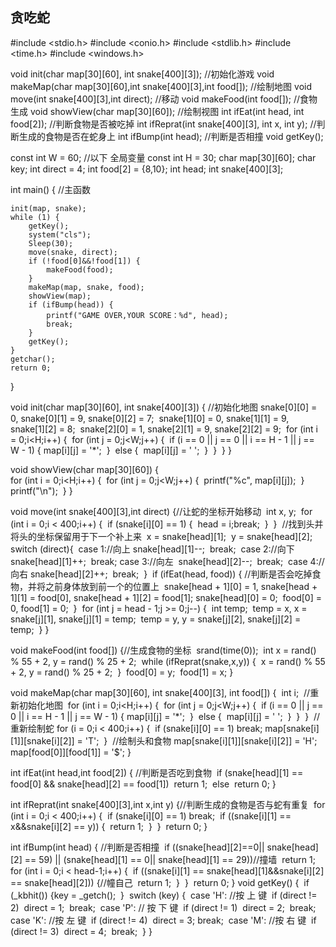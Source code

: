 ##  贪吃蛇

#include <stdio.h>
#include <conio.h>
#include <stdlib.h>
#include <time.h>
#include <windows.h>

void init(char map[30][60], int snake[400][3]);  //初始化游戏 
void makeMap(char map[30][60],int snake[400][3],int food[]);  //绘制地图 
void move(int snake[400][3],int direct);  //移动 
void makeFood(int food[]);   //食物生成 
void showView(char map[30][60]);   //绘制视图 
int ifEat(int head, int food[2]);  //判断食物是否被吃掉 
int ifReprat(int snake[400][3], int x, int y); //判断生成的食物是否在蛇身上 
int ifBump(int head);  //判断是否相撞 
void getKey();

const int W = 60;  //以下 全局变量 
const int H  = 30;
char map[30][60];
char key;
int direct = 4;
int food[2] = {8,10};
int head;
int snake[400][3];


int main() {                    //主函数

	init(map, snake);
	while (1) {
		getKey();
		system("cls");
		Sleep(30);
		move(snake, direct);
		if (!food[0]&&!food[1]) {
			makeFood(food);
		}
		makeMap(map, snake, food);
		showView(map);
		if (ifBump(head)) {
			printf("GAME OVER,YOUR SCORE：%d", head);
			break;
		}
		getKey();
	}
	getchar();
	return 0;
}

void init(char map[30][60], int snake[400][3]) { //初始化地图 
​	snake[0][0] = 0, snake[0][1] = 9, snake[0][2] = 7;
​	snake[1][0] = 0, snake[1][1] = 9, snake[1][2] = 8;
​	snake[2][0] = 1, snake[2][1] = 9, snake[2][2] = 9;
​	for (int i = 0;i<H;i++) {
​		for (int j = 0;j<W;j++) {
​			if (i == 0 || j == 0 || i == H - 1 || j == W - 1) {
​				map[i][j] = '*';
​			}
​			else {
​				map[i][j] = ' ';
​			}
​		}
​	}
}

void showView(char map[30][60]) {  
​	for (int i = 0;i<H;i++) {
​		for (int j = 0;j<W;j++) {
​				printf("%c", map[i][j]);
​		}
​		printf("\n");
​	}
}

void move(int snake[400][3],int direct) {//让蛇的坐标开始移动
​	int x, y;
​	for (int i = 0;i < 400;i++) {
​		if (snake[i][0] == 1) {
​			head = i;
​			break;
​		}
​	}
​	//找到头并将头的坐标保留用于下一个补上来
​	x = snake[head][1];
​	y = snake[head][2];
​	switch (direct){
​		case 1://向上
​			snake[head][1]--;
​			break;
​		case 2://向下
​			snake[head][1]++;
​			break;
​		case 3://向左
​			snake[head][2]--;
​			break;
​		case 4://向右
​			snake[head][2]++;
​			break;
​	}
​	if (ifEat(head, food)) { //判断是否会吃掉食物，并将之前身体放到前一个的位置上
​		snake[head + 1][0] = 1, snake[head + 1][1] = food[0], snake[head + 1][2] = food[1];
​		snake[head][0] = 0;
​		food[0] = 0, food[1] = 0;
​	}
​		for (int j = head - 1;j >= 0;j--) {
​			int temp;
​			temp = x, x = snake[j][1], snake[j][1] = temp;
​			temp = y, y = snake[j][2], snake[j][2] = temp;
​		}
}

void makeFood(int food[]) {//生成食物的坐标
​	srand(time(0));
​	int x = rand() % 55 + 2, y = rand() % 25 + 2;
​	while (ifReprat(snake,x,y)) {
​		x = rand() % 55 + 2, y = rand() % 25 + 2;
​	}
​	food[0] = y;
​	food[1] = x;
}

void makeMap(char map[30][60], int snake[400][3], int food[]) {
​	int i;
​	//重新初始化地图
​	for (int i = 0;i<H;i++) {
​		for (int j = 0;j<W;j++) {
​			if (i == 0 || j == 0 || i == H - 1 || j == W - 1) {
​				map[i][j] = '*';
​			}
​			else {
​				map[i][j] = ' ';
​			}
​		}
​	}
​	//重新绘制蛇
​	for (i = 0;i < 400;i++) {
​		if (snake[i][0] == 1) break;
​		map[snake[i][1]][snake[i][2]] = 'T';
​	}
​	//绘制头和食物
​	map[snake[i][1]][snake[i][2]] = 'H';
​	map[food[0]][food[1]] = '$';
}


int ifEat(int head,int food[2]) {  //判断是否吃到食物 
​	if (snake[head][1] == food[0] && snake[head][2] == food[1])
​		return 1;
​	else
​		return 0;
}

int ifReprat(int snake[400][3],int x,int y) {//判断生成的食物是否与蛇有重复
​	for (int i = 0;i < 400;i++) {
​		if (snake[i][0] == 1) break;
​		if ((snake[i][1] == x&&snake[i][2] == y)) {
​			return 1;
​		}
​	}
​	return 0;
}

int ifBump(int head) {   //判断是否相撞 
​		if ((snake[head][2]==0|| snake[head][2] == 59)  ||  (snake[head][1] == 0|| snake[head][1] == 29))//撞墙
​			return 1;
​		for (int i = 0;i < head-1;i++) {
​			if ((snake[i][1] == snake[head][1]&&snake[i][2] == snake[head][2])) {//幢自己
​				return 1;
​			}
​		}
​		return 0;
}
void getKey() {
​	if (_kbhit()) {
​		key = _getch();
​	}
​	switch (key) {
​	case 'H': //按 上 键 
​		if (direct != 2)
​			direct = 1;
​		break;
​	case 'P': // 按 下 键 
​		if (direct != 1)
​			direct = 2;
​		break;
​	case 'K': //按 左 键 
​		if (direct != 4)
​			direct = 3;
​		break;
​	case 'M': //按 右 键 
​		if (direct != 3)
​			direct = 4;
​		break;
​	}
}